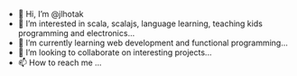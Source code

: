 - 👋 Hi, I’m @jlhotak
- 👀 I’m interested in scala, scalajs, language learning, teaching kids programming and electronics...
- 🌱 I’m currently learning web development and functional programming...
- 💞️ I’m looking to collaborate on interesting projects...
- 📫 How to reach me ...

<!---
jlhotak/jlhotak is a ✨ special ✨ repository because its `README.md` (this file) appears on your GitHub profile.
You can click the Preview link to take a look at your changes.
--->
